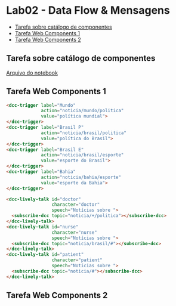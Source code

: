 # Lab02 - Data Flow & Mensagens <!-- omit in toc -->

- [Tarefa sobre catálogo de componentes](#tarefa-sobre-catálogo-de-componentes)
- [Tarefa Web Components 1](#tarefa-web-components-1)
- [Tarefa Web Components 2](#tarefa-web-components-2)

## Tarefa sobre catálogo de componentes

[Arquivo do notebook](notebook/components-01-catalog.ipynb)

## Tarefa Web Components 1

```html
<dcc-trigger label="Mundo"
             action="noticia/mundo/politica"
             value="política mundial">
</dcc-trigger>
<dcc-trigger label="Brasil P"
             action="noticia/brasil/politica"
             value="política do Brasil">
</dcc-trigger>
<dcc-trigger label="Brasil E"
             action="noticia/brasil/esporte"
             value="esporte do Brasil">
</dcc-trigger>
<dcc-trigger label="Bahia"
             action="noticia/bahia/esporte"
             value="esporte da Bahia">
</dcc-trigger>

<dcc-lively-talk id="doctor"
                 character="doctor"
                 speech="Notícias sobre ">
  <subscribe-dcc topic="noticia/+/politica"></subscribe-dcc>
</dcc-lively-talk>
<dcc-lively-talk id="nurse"
                 character="nurse"
                 speech="Notícias sobre ">
  <subscribe-dcc topic="noticia/brasil/#"></subscribe-dcc>
</dcc-lively-talk>
<dcc-lively-talk id="patient"
                 character="patient"
                 speech="Notícias sobre ">
  <subscribe-dcc topic="noticia/#"></subscribe-dcc>
</dcc-lively-talk>
```

## Tarefa Web Components 2

```html

```